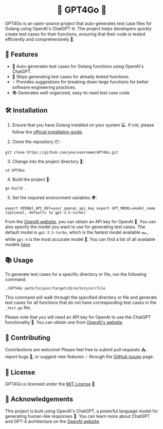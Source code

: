 
<div align="center">

# 🤖 GPT4Go 🚀

</div>

GPT4Go is an open-source project that auto-generates test case files for Golang using OpenAI's ChatGPT 🌐. The project helps developers quickly create test cases for their functions, ensuring that their code is tested efficiently and comprehensively 🧪.

## 🌟 Features

-   🎯 Auto-generates test cases for Golang functions using OpenAI's ChatGPT.
-   🚫 Skips generating test cases for already tested functions.
-   💡 Provides suggestions for breaking down large functions for better software engineering practices.
-   📚 Generates well-organized, easy-to-read test case code.

## 🛠 Installation

1.  Ensure that you have Golang installed on your system 💻. If not, please follow the [official installation guide](https://golang.org/doc/install).
    
2.  Clone the repository 📦:
    

`git clone https://github.com/yourusername/GPT4Go.git`

3.  Change into the project directory 📂:

`cd GPT4Go`

4.  Build the project 🔨:

`go build .`

5.  Set the required environment variables 🌍:

`export OPENAI_API_KEY=your_openai_api_key export GPT_MODEL=model_name (optional, defaults to gpt-3.5-turbo)`

From the [OpenAI website](https://beta.openai.com/docs/developer-quickstart/api-key), you can obtain an API key for OpenAI 🔑. You can also specify the model you want to use for generating test cases. The default model is `gpt-3.5-turbo`, which is the fastest model available 🏎, while `gpt-4` is the most accurate model 🎯. You can find a list of all available models [here](https://platform.openai.com/docs/models/overview).

## 📚 Usage

To generate test cases for a specific directory or file, run the following command:

`./GPT4Go path/to/your/target/directory/or/file`

This command will walk through the specified directory or file and generate test cases for all functions that do not have corresponding test cases in the `_test.go` file.

Please note that you will need an API key for OpenAI to use the ChatGPT functionality 🔐. You can obtain one from [OpenAI's website](https://www.openai.com/).

## 👥 Contributing

Contributions are welcome! Please feel free to submit pull requests 📥, report bugs 🐞, or suggest new features 💡 through the [GitHub issues](https://github.com/yourusername/GPT4Go/issues) page.

## 📄 License

GPT4Go is licensed under the [MIT License](https://chat.openai.com/LICENSE) 📃.

## 🙏 Acknowledgements

This project is built using OpenAI's ChatGPT, a powerful language model for generating human-like responses 🧠. You can learn more about ChatGPT and GPT-4 architecture on the [OpenAI website](https://www.openai.com/).
